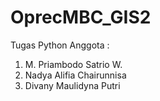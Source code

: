 # OprecMBC_GIS2
Tugas Python 
Anggota : 
1. M. Priambodo Satrio W.
2. Nadya Alifia Chairunnisa
3. Divany Maulidyna Putri
